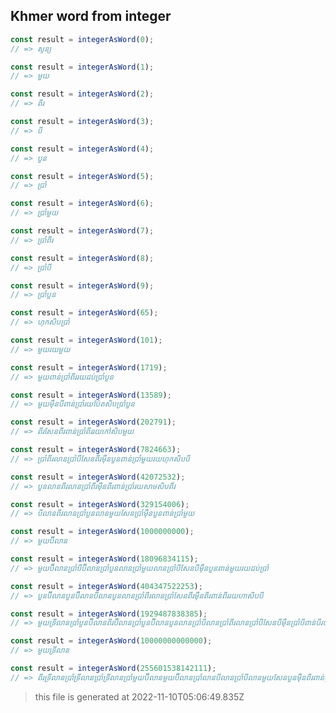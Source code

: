 ## Khmer word from integer 

```js
const result = integerAsWord(0);
// => សូន្យ
```

```js
const result = integerAsWord(1);
// => មួយ
```

```js
const result = integerAsWord(2);
// => ពីរ
```

```js
const result = integerAsWord(3);
// => បី
```

```js
const result = integerAsWord(4);
// => បួន
```

```js
const result = integerAsWord(5);
// => ប្រាំ
```

```js
const result = integerAsWord(6);
// => ប្រាំមួយ
```

```js
const result = integerAsWord(7);
// => ប្រាំពីរ
```

```js
const result = integerAsWord(8);
// => ប្រាំបី
```

```js
const result = integerAsWord(9);
// => ប្រាំបួន
```

```js
const result = integerAsWord(65);
// => ហុកសិបប្រាំ
```

```js
const result = integerAsWord(101);
// => មួយរយមួយ
```

```js
const result = integerAsWord(1719);
// => មួយពាន់ប្រាំពីររយដប់ប្រាំបួន
```

```js
const result = integerAsWord(13589);
// => មួយម៉ឺនបីពាន់ប្រាំរយប៉ែតសិបប្រាំបួន
```

```js
const result = integerAsWord(202791);
// => ពីរសែនពីរពាន់ប្រាំពីររយកៅសិបមួយ
```

```js
const result = integerAsWord(7824663);
// => ប្រាំពីរលានប្រាំបីសែនពីរម៉ឺនបួនពាន់ប្រាំមួយរយហុកសិបបី
```

```js
const result = integerAsWord(42072532);
// => បួនលានពីរលានប្រាំពីរម៉ឺនពីរពាន់ប្រាំរយសាមសិបពីរ
```

```js
const result = integerAsWord(329154006);
// => បីលានពីរលានប្រាំបួនលានមួយសែនប្រាំម៉ឺនបួនពាន់ប្រាំមួយ
```

```js
const result = integerAsWord(1000000000);
// => មួយប៊ីលាន
```

```js
const result = integerAsWord(18096834115);
// => មួយប៊ីលានប្រាំបីប៊ីលានប្រាំបួនលានប្រាំមួយលានប្រាំបីសែនបីម៉ឺនបួនពាន់មួយរយដប់ប្រាំ
```

```js
const result = integerAsWord(404347522253);
// => បួនប៊ីលានបួនប៊ីលានបីលានបួនលានប្រាំពីរលានប្រាំសែនពីរម៉ឺនពីរពាន់ពីររយហាសិបបី
```

```js
const result = integerAsWord(1929487838385);
// => មួយទ្រីលានប្រាំបួនប៊ីលានពីរប៊ីលានប្រាំបួនប៊ីលានបួនលានប្រាំបីលានប្រាំពីរលានប្រាំបីសែនបីម៉ឺនប្រាំបីពាន់បីរយប៉ែតសិបប្រាំ
```

```js
const result = integerAsWord(10000000000000);
// => មួយទ្រីលាន
```

```js
const result = integerAsWord(255601538142111);
// => ពីរទ្រីលានប្រាំទ្រីលានប្រាំទ្រីលានប្រាំមួយប៊ីលានមួយប៊ីលានប្រាំលានបីលានប្រាំបីលានមួយសែនបួនម៉ឺនពីរពាន់មួយរយដប់មួយ
```

> this file is generated at 2022-11-10T05:06:49.835Z